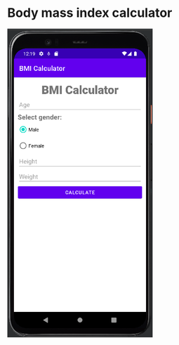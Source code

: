 #  Body mass index calculator

![Screenshot](https://github.com/RafaelCecchin/bmi-calculator/blob/dev/readme-assets/screenshot.png?raw=true)

